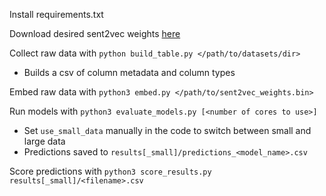 Install requirements.txt

Download desired sent2vec weights [here](https://github.com/epfml/sent2vec#downloading-sent2vec-pre-trained-models)

Collect raw data with `python build_table.py </path/to/datasets/dir>`

* Builds a csv of column metadata and column types

Embed raw data with `python3 embed.py </path/to/sent2vec_weights.bin>`

Run models with `python3 evaluate_models.py [<number of cores to use>]`

* Set `use_small_data` manually in the code to switch between small and large data
* Predictions saved to `results[_small]/predictions_<model_name>.csv`

Score predictions with `python3 score_results.py results[_small]/<filename>.csv`
